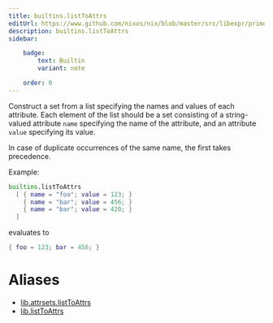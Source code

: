 ```yaml
---
title: builtins.listToAttrs
editUrl: https://www.github.com/nixos/nix/blob/master/src/libexpr/primops.cc
description: builtins.listToAttrs
sidebar:

    badge:
        text: Builtin
        variant: note

    order: 0
---
```


Construct a set from a list specifying the names and values of each
attribute. Each element of the list should be a set consisting of a
string-valued attribute `name` specifying the name of the attribute,
and an attribute `value` specifying its value.

In case of duplicate occurrences of the same name, the first
takes precedence.

Example:

```nix
builtins.listToAttrs
  [ { name = "foo"; value = 123; }
    { name = "bar"; value = 456; }
    { name = "bar"; value = 420; }
  ]
```

evaluates to

```nix
{ foo = 123; bar = 456; }
```


# Aliases

- [lib.attrsets.listToAttrs](./reference/lib/attrsets/lib-attrsets-listToAttrs)
- [lib.listToAttrs](./reference/lib/lib-listToAttrs)


